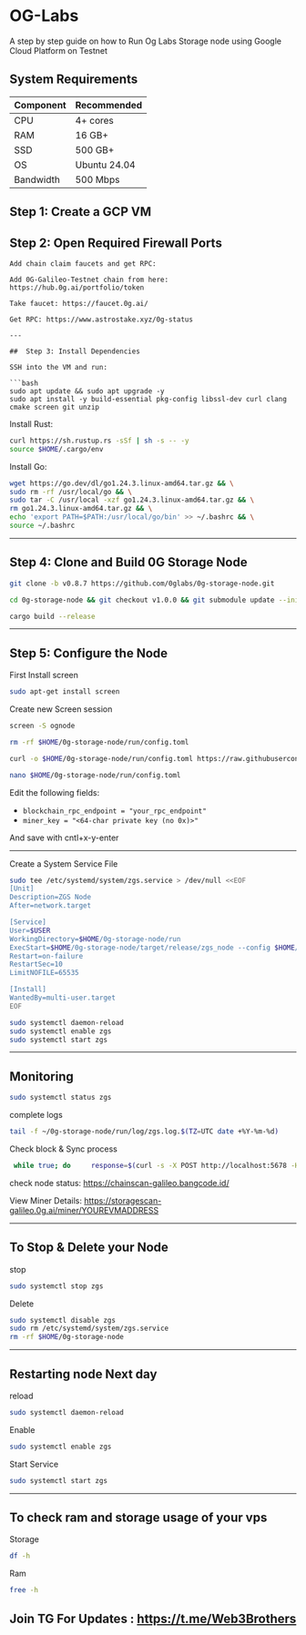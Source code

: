 # OG-Labs
A step by step guide on how to Run Og Labs Storage node using Google Cloud Platform on Testnet

## System Requirements

| Component     | Recommended |
|---------------|-------------|
| CPU           | 4+ cores    |
| RAM           | 16 GB+      |
| SSD           | 500 GB+     |
| OS            | Ubuntu 24.04|
| Bandwidth     | 500 Mbps    |

## Step 1: Create a GCP VM


## Step 2: Open Required Firewall Ports



```
Add chain claim faucets and get RPC:

Add 0G-Galileo-Testnet chain from here: https://hub.0g.ai/portfolio/token

Take faucet: https://faucet.0g.ai/

Get RPC: https://www.astrostake.xyz/0g-status

---

##  Step 3: Install Dependencies

SSH into the VM and run:

```bash
sudo apt update && sudo apt upgrade -y
sudo apt install -y build-essential pkg-config libssl-dev curl clang cmake screen git unzip
```
Install Rust:

```bash
curl https://sh.rustup.rs -sSf | sh -s -- -y
source $HOME/.cargo/env
```

Install Go:

```bash
wget https://go.dev/dl/go1.24.3.linux-amd64.tar.gz && \
sudo rm -rf /usr/local/go && \
sudo tar -C /usr/local -xzf go1.24.3.linux-amd64.tar.gz && \
rm go1.24.3.linux-amd64.tar.gz && \
echo 'export PATH=$PATH:/usr/local/go/bin' >> ~/.bashrc && \
source ~/.bashrc
```
---

##  Step 4: Clone and Build 0G Storage Node

```bash
git clone -b v0.8.7 https://github.com/0glabs/0g-storage-node.git
```
```bash
cd 0g-storage-node && git checkout v1.0.0 && git submodule update --init
```
```bash
cargo build --release
```
---

##  Step 5: Configure the Node

First Install screen 
```bash
sudo apt-get install screen
```

Create new Screen session 
```bash
screen -S ognode
``` 

```bash
rm -rf $HOME/0g-storage-node/run/config.toml
```

```bash
curl -o $HOME/0g-storage-node/run/config.toml https://raw.githubusercontent.com/Shahzuby/0glab-storage-node-guide/main/config.toml
```

```bash
nano $HOME/0g-storage-node/run/config.toml
```

Edit the following fields:

- `blockchain_rpc_endpoint = "your_rpc_endpoint"`
- `miner_key = "<64-char private key (no 0x)>"`

And save with cntl+x-y-enter 

---
Create a System Service File
```bash
sudo tee /etc/systemd/system/zgs.service > /dev/null <<EOF
[Unit]
Description=ZGS Node
After=network.target

[Service]
User=$USER
WorkingDirectory=$HOME/0g-storage-node/run
ExecStart=$HOME/0g-storage-node/target/release/zgs_node --config $HOME/0g-storage-node/run/config.toml
Restart=on-failure
RestartSec=10
LimitNOFILE=65535

[Install]
WantedBy=multi-user.target
EOF
```

```bash
sudo systemctl daemon-reload
sudo systemctl enable zgs
sudo systemctl start zgs
```
---

##  Monitoring

```bash
sudo systemctl status zgs
```

complete logs
```bash
tail -f ~/0g-storage-node/run/log/zgs.log.$(TZ=UTC date +%Y-%m-%d)
```

Check block & Sync process
```bash
 while true; do     response=$(curl -s -X POST http://localhost:5678 -H "Content-Type: application/json" -d '{"jsonrpc":"2.0","method":"zgs_getStatus","params":[],"id":1}');     logSyncHeight=$(echo $response | jq '.result.logSyncHeight');     connectedPeers=$(echo $response | jq '.result.connectedPeers');     echo -e "logSyncHeight: \033[32m$logSyncHeight\033[0m, connectedPeers: \033[34m$connectedPeers\033[0m";     sleep 5; done
```


check node status: https://chainscan-galileo.bangcode.id/

View Miner Details: https://storagescan-galileo.0g.ai/miner/YOUREVMADDRESS

---
## To Stop & Delete your Node
stop 
```bash
sudo systemctl stop zgs
```
Delete
```bash
sudo systemctl disable zgs
sudo rm /etc/systemd/system/zgs.service
rm -rf $HOME/0g-storage-node
```
---
## Restarting node Next day
reload
```bash
sudo systemctl daemon-reload
```
Enable 
```bash
sudo systemctl enable zgs
```
Start Service
```bash
sudo systemctl start zgs
```
---
## To check ram and storage usage of your vps 
Storage
```bash
df -h
```
Ram
```bash
free -h
```

## Join TG For Updates : https://t.me/Web3Brothers

